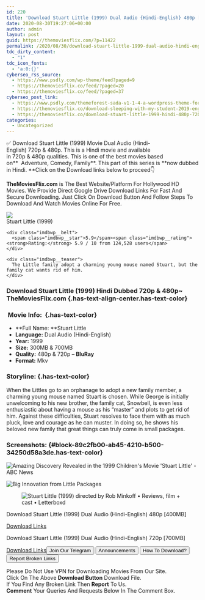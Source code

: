```yaml
---
id: 220
title: 'Download Stuart Little (1999) Dual Audio {Hindi-English} 480p [300MB] || 720p [700MB]'
date: 2020-08-30T19:27:06+00:00
author: admin
layout: post
guid: https://themoviesflix.com/?p=11422
permalink: /2020/08/30/download-stuart-little-1999-dual-audio-hindi-english-480p-300mb-720p-700mb/
tdc_dirty_content:
  - "1"
tdc_icon_fonts:
  - 'a:0:{}'
cyberseo_rss_source:
  - https://www.psdly.com/wp-theme/feed?paged=9
  - https://themoviesflix.co/feed/?paged=20
  - https://themoviesflix.co/feed/?paged=37
cyberseo_post_link:
  - https://www.psdly.com/themeforest-sada-v1-1-4-a-wordpress-theme-for-blog-shop-22930505
  - https://themoviesflix.co/download-sleeping-with-my-student-2019-english-720p/
  - https://themoviesflix.co/download-stuart-little-1999-hindi-480p-720p/
categories:
  - Uncategorized
---
```

✅ Download Stuart Little (1999)&nbsp;Movie&nbsp;Dual Audio (Hindi-English)&nbsp;720p&nbsp;&&nbsp;480p. This is a Hindi movie and available in&nbsp;720p&nbsp;&&nbsp;480p&nbsp;qualities. This is one of the best movies based on**&nbsp;&nbsp;Adventure,&nbsp;Comedy,&nbsp;Family**. This part of this series is&nbsp;**now dubbed in&nbsp;Hindi.&nbsp;**Click on the Download links below to proceed👇

**TheMoviesFlix.com**&nbsp;is The Best Website/Platform For Hollywood HD Movies. We Provide Direct Google Drive Download Links For Fast And Secure Downloading. Just Click On Download Button And Follow Steps To Download And Watch Movies Online For Free.

<div class="imdbwp imdbwp--movie dark">
  <div class="imdbwp__thumb">
    <a class="imdbwp__link" target="_blank" title="Stuart Little" href="https://www.imdb.com/title/tt0164912/" rel="nofollow noopener noreferrer"><img class="imdbwp__img" src="https://m.media-amazon.com/images/M/MV5BMDJlZWZiODItMGE3NC00Yzg3LWFhYTYtZTI2YWNlNjExMDE4XkEyXkFqcGdeQXVyMTA0MjU0Ng@@._V1_SX300.jpg" /></a>
  </div>
  
  <div class="imdbwp__content">
    <div class="imdbwp__header">
      <span class="imdbwp__title">Stuart Little</span> (1999)
    </div>
    
    <div class="imdbwp__belt">
      <span class="imdbwp__star">5.9</span><span class="imdbwp__rating"><strong>Rating:</strong> 5.9 / 10 from 124,528 users</span>
    </div>
    
    <div class="imdbwp__teaser">
      The Little family adopt a charming young mouse named Stuart, but the family cat wants rid of him.
    </div>
  </div>
</div>

### Download Stuart Little (1999) Hindi Dubbed 720p & 480p~ TheMoviesFlix.com {.has-text-align-center.has-text-color}

### &nbsp;Movie Info:&nbsp; {.has-text-color}

  * **Full Name:&nbsp;**Stuart Little
  * **Language:**&nbsp;Dual Audio (Hindi-English)
  * **Year:**&nbsp;1999
  * **Size:**&nbsp;300MB & 700MB
  * **Quality:**&nbsp;480p & 720p –&nbsp;**BluRay**
  * **Format:**&nbsp;Mkv

### Storyline: {.has-text-color}

When the Littles go to an orphanage to adopt a new family member, a charming young mouse named Stuart is chosen. While George is initially unwelcoming to his new brother, the family cat, Snowbell, is even less enthusiastic about having a mouse as his “master” and plots to get rid of him. Against these difficulties, Stuart resolves to face them with as much pluck, love and courage as he can muster. In doing so, he shows his beloved new family that great things can truly come in small packages.

### Screenshots: {#block-89c2fb00-ab45-4210-b500-34250d58a3de.has-text-color}<figure class="wp-block-image">

![Amazing Discovery Revealed in the 1999 Children's Movie 'Stuart Little' - ABC News](https://s.abcnews.com/images/Entertainment/HT_stuart_little_ml_141201_33x16_992.jpg) <figcaption>![Big Innovation from Little Packages](https://www.animationmagazine.net/wordpress/wp-content/uploads/stuart-little-post-2.jpg)</figcaption></figure> <figure class="wp-block-image">![Stuart Little (1999) directed by Rob Minkoff • Reviews, film + cast • Letterboxd](https://a.ltrbxd.com/resized/sm/upload/f5/wb/iw/ua/stuart-little-1200-1200-675-675-crop-000000.jpg?k=2915ab923e)</figure> 

<p class="has-text-align-center has-text-color has-medium-font-size">
  Download Stuart Little (1999) Dual Audio (Hindi-English) 480p [400MB]
</p>

<span class="mb-center maxbutton-3-center"><span class="maxbutton-3-container mb-container"><a class="maxbutton-3 maxbutton maxbutton-post-button" target="_blank" rel="nofollow noopener noreferrer" href="https://coinquint.com/a7846/"><span class="mb-text">Download Links</span></a></span></span>

<p class="has-text-align-center has-text-color has-medium-font-size">
  Download Stuart Little (1999) Dual Audio (Hindi-English) 720p [700MB]
</p>

<span class="mb-center maxbutton-3-center"><span class="maxbutton-3-container mb-container"><a class="maxbutton-3 maxbutton maxbutton-post-button" target="_blank" rel="nofollow noopener noreferrer" href="https://coinquint.com/a7848/"><span class="mb-text">Download Links</span></a></span></span><a href="https://t.me/themoviesflixcom" target="_blank" data-wpel-link="external" rel="nofollow external noopener noreferrer"><button class="button button5">Join Our Telegram</button></a> <a href="https://themoviesflix.co/download-stuart-little-1999-hindi-480p-720p/#" target="_blank" data-wpel-link="external" rel="nofollow external noopener noreferrer"><button class="button button5">Announcements</button></a> <a href="https://themoviesflix.com/how-to-download/" target="_blank" data-wpel-link="external" rel="nofollow external noopener noreferrer"><button class="button button5">How To Download?</button></a> <a href="https://themoviesflix.co/download-stuart-little-1999-hindi-480p-720p/#" target="_blank" data-wpel-link="external" rel="nofollow external noopener noreferrer"><button class="button button5">Report Broken Links</button></a> 

<div class="alert alert-danger">
  Please Do Not Use VPN for Downloading Movies From Our Site.
</div>

<div class="alert alert-success">
  Click On The Above <strong>Download Button</strong> Download File.
</div>

<div class="alert alert-warning">
  If You Find Any Broken Link Then <strong>Report</strong> To Us.
</div>

<div class="alert alert-info">
  <strong>Comment</strong> Your Queries And Requests Below In The Comment Box.
</div>